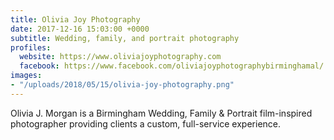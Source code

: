 ```yaml
---
title: Olivia Joy Photography
date: 2017-12-16 15:03:00 +0000
subtitle: Wedding, family, and portrait photography
profiles:
  website: https://www.oliviajoyphotography.com
  facebook: https://www.facebook.com/oliviajoyphotographybirminghamal/
images:
- "/uploads/2018/05/15/olivia-joy-photography.png"
---
```


Olivia J. Morgan is a Birmingham Wedding, Family & Portrait film-inspired photographer providing clients a custom, full-service experience.